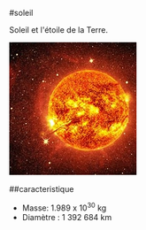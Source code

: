 #soleil

Soleil et l'étoile de la Terre.

![Icone du Soleil](soleil.png)


##caracteristique

- Masse: 1.989 x 10<sup>30</sup> kg
- Diamètre : 1 392 684 km 
